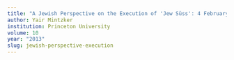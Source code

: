 ```yaml
---
title: "A Jewish Perspective on the Execution of 'Jew Süss': 4 February 1738"
author: Yair Mintzker
institution: Princeton University
volume: 10
year: "2013"
slug: jewish-perspective-execution
---
```

